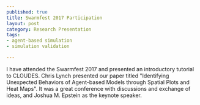```yaml
--- 
published: true
title: Swarmfest 2017 Participation
layout: post
category: Research Presentation
tags: 
- agent-based simulation
- simulation validation

---
```


I have attended the Swarmfest 2017 and presented an introductory tutorial to CLOUDES. Chris Lynch presented our paper titled "Identifying Unexpected Behaviors of Agent-based Models through Spatial Plots and Heat Maps". It was a great conference with discussions and exchange of ideas, and Joshua M. Epstein as the keynote speaker.
